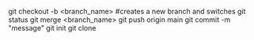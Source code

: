 git checkout -b <branch_name> #creates a new branch and switches
git status
git merge <branch_name>
git push origin main
git commit -m "message"
git init
git clone <repository name>
